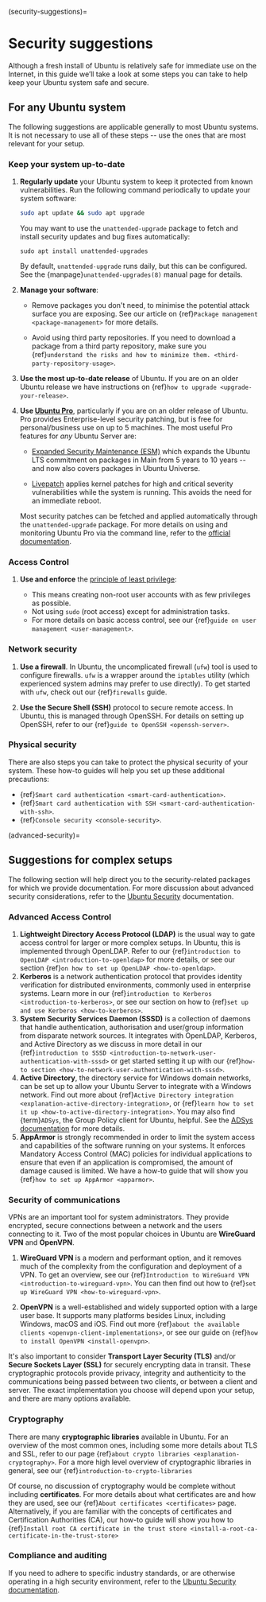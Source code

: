(security-suggestions)=
# Security suggestions

Although a fresh install of Ubuntu is relatively safe for immediate use on the
Internet, in this guide we’ll take a look at some steps you can take to help
keep your Ubuntu system safe and secure.

## For any Ubuntu system

The following suggestions are applicable generally to most Ubuntu systems. It
is not necessary to use all of these steps -- use the ones that are most
relevant for your setup.

### Keep your system up-to-date

1. **Regularly update** your Ubuntu system to keep it protected from known
   vulnerabilities. Run the following command periodically to update your
   system software:

   ```bash
   sudo apt update && sudo apt upgrade
   ```

   You may want to use the `unattended-upgrade` package to fetch and install
   security updates and bug fixes automatically:

   ```
   sudo apt install unattended-upgrades
   ```

   By default, `unattended-upgrade` runs daily, but this can be configured. See
   the {manpage}`unattended-upgrades(8)` manual page for details.

1. **Manage your software**:

   * Remove packages you don't need, to minimise the potential attack surface
     you are exposing. See our article on
     {ref}`Package management <package-management>` for more details.

   * Avoid using third party repositories. If you need to download a package
     from a third party repository, make sure you
     {ref}`understand the risks and how to minimize them. <third-party-repository-usage>`.

1. **Use the most up-to-date release** of Ubuntu. If you are on an older Ubuntu
   release we have instructions on {ref}`how to upgrade <upgrade-your-release>`.
 
1. **Use [Ubuntu Pro](https://ubuntu.com/pro)**, particularly if you are on an
   older release of Ubuntu. Pro provides Enterprise-level security patching,
   but is free for personal/business use on up to 5 machines. The most useful
   Pro features for *any* Ubuntu Server are:

   * [Expanded Security Maintenance (ESM)](https://ubuntu.com/security/esm)
     which expands the Ubuntu LTS commitment on packages in Main from 5 years
     to 10 years -- and now also covers packages in Ubuntu Universe.
   
   * [Livepatch](https://ubuntu.com/security/livepatch) applies kernel patches
     for high and critical severity vulnerabilities while the system is running.
     This avoids the need for an immediate reboot.

   Most security patches can be fetched and applied automatically through the
   `unattended-upgrade` package. For more details on using and monitoring
   Ubuntu Pro via the command line, refer to the
   [official documentation](https://documentation.ubuntu.com/pro-client/en/latest/).

### Access Control

1. **Use and enforce** the
   [principle of least privilege](https://en.wikipedia.org/wiki/Principle_of_least_privilege):

   * This means creating non-root user accounts with as few privileges as possible.
   * Not using `sudo` (root access) except for administration tasks.
   * For more details on basic access control, see our {ref}`guide on user management <user-management>`.

### Network security

1. **Use a firewall**. In Ubuntu, the uncomplicated firewall (`ufw`) tool is
   used to configure firewalls. `ufw` is a wrapper around the `iptables` utility
   (which experienced system admins may prefer to use directly). To get started
   with `ufw`, check out our {ref}`firewalls` guide.

1. **Use the Secure Shell (SSH)** protocol to secure remote access. In Ubuntu,
   this is managed through OpenSSH. For details on setting up OpenSSH, refer to
   our {ref}`guide to OpenSSH <openssh-server>`. 

### Physical security

There are also steps you can take to protect the physical security of your
system. These how-to guides will help you set up these additional precautions:

* {ref}`Smart card authentication <smart-card-authentication>`.
* {ref}`Smart card authentication with SSH <smart-card-authentication-with-ssh>`.
* {ref}`Console security <console-security>`.


(advanced-security)=
## Suggestions for complex setups

The following section will help direct you to the security-related packages for
which we provide documentation. For more discussion about advanced security
considerations, refer to the [Ubuntu Security](https://ubuntu.com/security)
documentation. 

### Advanced Access Control

1. **Lightweight Directory Access Protocol (LDAP)** is the usual way to gate
   access control for larger or more complex setups. In Ubuntu, this is
   implemented through OpenLDAP. Refer to our
   {ref}`introduction to OpenLDAP <introduction-to-openldap>`
   for more details, or see our section
   {ref}`on how to set up OpenLDAP <how-to-openldap>`.
1. **Kerberos** is a network authentication protocol that provides identity
   verification for distributed environments, commonly used in enterprise
   systems. Learn more in our
   {ref}`introduction to Kerberos <introduction-to-kerberos>`, or see our
   section on how to {ref}`set up and use Kerberos <how-to-kerberos>`.
1. **System Security Services Daemon (SSSD)** is a collection of daemons that
   handle authentication, authorisation and user/group information from
   disparate network sources. It integrates with OpenLDAP, Kerberos, and
   Active Directory as we discuss in more detail in our
   {ref}`introduction to SSSD <introduction-to-network-user-authentication-with-sssd>`
   or get started setting it up with our
   {ref}`how-to section <how-to-network-user-authentication-with-sssd>`.
1. **Active Directory**, the directory service for Windows domain networks, can
   be set up to allow your Ubuntu Server to integrate with a Windows network.
   Find out more about
   {ref}`Active Directory integration <explanation-active-directory-integration>`,
   or {ref}`learn how to set it up <how-to-active-directory-integration>`.
   You may also find {term}`ADSys`, the Group Policy client for Ubuntu, helpful. See
   the [ADSys documentation](https://documentation.ubuntu.com/adsys/en/latest/)
   for more details.
1. **AppArmor** is strongly recommended in order to limit the system access and
   capabilities of the software running on your systems. It enforces Mandatory
   Access Control (MAC) policies for individual applications to ensure that
   even if an application is compromised, the amount of damage caused is
   limited. We have a how-to guide that will show you
   {ref}`how to set up AppArmor <apparmor>`.

### Security of communications

VPNs are an important tool for system administrators. They provide encrypted,
secure connections between a network and the users connecting to it. Two of the
most popular choices in Ubuntu are **WireGuard VPN** and **OpenVPN**.

1. **WireGuard VPN** is a modern and performant option, and it removes much of
   the complexity from the configuration and deployment of a VPN. To get an
   overview, see our
   {ref}`Introduction to WireGuard VPN <introduction-to-wireguard-vpn>`. You
   can then find out how to {ref}`set up WireGuard VPN <how-to-wireguard-vpn>`.

1. **OpenVPN** is a well-established and widely supported option with a large
   user base. It supports many platforms besides Linux, including Windows,
   macOS and iOS. Find out more
   {ref}`about the available clients <openvpn-client-implementations>`, or see
   our guide on {ref}`how to install OpenVPN <install-openvpn>`.

It's also important to consider **Transport Layer Security (TLS)** and/or
**Secure Sockets Layer (SSL)** for securely encrypting data in transit. These
cryptographic protocols provide privacy, integrity and authenticity to the
communications being passed between two clients, or between a client and server.
The exact implementation you choose will depend upon your setup, and there are
many options available.

### Cryptography

There are many **cryptographic libraries** available in Ubuntu. For an overview
of the most common ones, including some more details about TLS and SSL, refer
to our page {ref}`about crypto libraries <explanation-cryptography>`. For a
more high level overview of cryptographic libraries in general, see our
{ref}`introduction-to-crypto-libraries`

Of course, no discussion of cryptography would be complete without including
**certificates**. For more details about what certificates are and how they are
used, see our {ref}`About certificates <certificates>` page. Alternatively,
if you are familiar with the concepts of certificates and Certification
Authorities (CA), our how-to guide will show you how to
{ref}`Install root CA certificate in the trust store <install-a-root-ca-certificate-in-the-trust-store>`

### Compliance and auditing

If you need to adhere to specific industry standards, or are otherwise operating
in a high security environment, refer to the
[Ubuntu Security documentation](https://ubuntu.com/security/compliance-automation).




